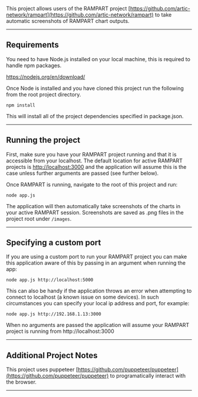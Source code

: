 This project allows users of the RAMPART project [https://github.com/artic-network/rampart](https://github.com/artic-network/rampart) to take automatic screenshots of RAMPART chart outputs.

---

## Requirements

You need to have Node.js installed on your local machine, this is required to handle npm packages.

https://nodejs.org/en/download/

Once Node is installed and you have cloned this project run the following from the root project directory.

```shell script
npm install
```

This will install all of the project dependencies specified in package.json.

---

## Running the project

First, make sure you have your RAMPART project running and that it is accessible from your localhost. The default location for active RAMPART projects is [http://localhost:3000](http://localhost:3000) and the application will assume this is the case unless further arguments are passed (see further below).

Once RAMPART is running, navigate to the root of this project and run:

```shell script
node app.js
```

The application will then automatically take screenshots of the charts in your active RAMPART session. Screenshots are saved as .png files in the project root under `/images`.

---

## Specifying a custom port

If you are using a custom port to run your RAMPART project you can make this application aware of this by passing in an argument when running the app:

```shell script
node app.js http://localhost:5000
```

This can also be handy if the application throws an error when attempting to connect to localhost (a known issue on some devices). In such circumstances you can specify your local ip address and port, for example:

```shell script
node app.js http://192.168.1.13:3000
```

When no arguments are passed the application will assume your RAMPART project is running from http://localhost:3000

---

## Additional Project Notes

This project uses puppeteer [https://github.com/puppeteer/puppeteer](https://github.com/puppeteer/puppeteer) to programatically interact with the browser.

---
